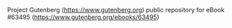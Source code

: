 Project Gutenberg (https://www.gutenberg.org) public repository for
eBook #63495 (https://www.gutenberg.org/ebooks/63495)
